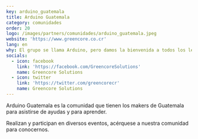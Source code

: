 ```yaml
---
key: arduino_guatemala
title: Arduino Guatemala
category: comunidades
order: 20
logo: /images/partners/comunidades/arduino_guatemala.jpeg
website: 'https://www.greencore.co.cr'
lang: en
why: El grupo se llama Arduino, pero damos la bienvenida a todos los lenguajes, incluyendo a CircuitPython
socials:
  - icon: facebook
    link: 'https://facebook.com/GreencoreSolutions'
    name: Greencore Solutions
  - icon: twitter
    link: 'https://twitter.com/greencorecr'
    name: Greencore Solutions
---
```

Arduino Guatemala es la comunidad que tienen los makers de Guatemala para asistirse de ayudas y para aprender.

Realizan y participan en diversos eventos, acérquese a nuestra comunidad para conocernos.
